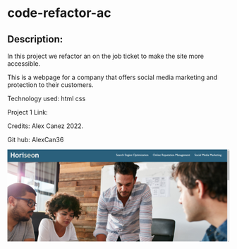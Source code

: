# code-refactor-ac

## Description:
In this project we refactor an on the job ticket to make the site more accessible.

This is a webpage for a company that offers social media marketing and protection to their customers.

Technology used:
html
css

Project 1
Link:

Credits:
Alex Canez 2022.

Git hub:
AlexCan36

![](assets/images/Screenshot%20(68).png)

